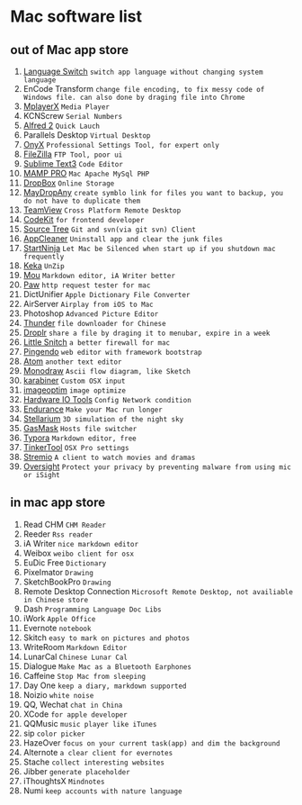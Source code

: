 # Mac software list
## out of Mac app store
1. [Language Switch](http://www.tj-hd.co.uk/en-gb/languageswitcher/) `switch app language without changing system language`
2. EnCode Transform `change file encoding, to fix messy code of Windows file. can also done by draging file into Chrome`
3. [MplayerX](http://mplayerx.org/) `Media Player`
4. KCNScrew `Serial Numbers`
5. [Alfred 2](https://www.alfredapp.com/)				`Quick Lauch`
6. Parallels Desktop	`Virtual Desktop`
7. [OnyX](http://www.titanium.free.fr/) `Professional Settings Tool, for expert only`
8. [FileZilla](https://filezilla-project.org/) `FTP Tool, poor ui`
9. [Sublime Text3](http://www.sublimetext.com/3) `Code Editor`
10. [MAMP PRO](https://www.mamp.info/en/) `Mac Apache MySql PHP`
11. [DropBox](https://dropbox.com) `Online Storage`
12. [MayDropAny](http://www.zibity.com/macdropany.html) `create symblo link for files you want to backup, you do not have to duplicate them`
13. [TeamView](https://www.teamviewer.com/en/index.aspx) `Cross Platform Remote Desktop`
14. [CodeKit](https://incident57.com/codekit/) `for frontend developer`
15. [Source Tree](https://www.sourcetreeapp.com/) `Git and svn(via git svn) Client`
16. [AppCleaner](http://www.freemacsoft.net/appcleaner/) `Uninstall app and clear the junk files`
17. [StartNinja](http://www.allvu.com/index.php/products/startninja.html) `Let Mac be Silenced when start up if you shutdown mac frequently`
18. [Keka](http://www.kekaosx.com/en/)          `UnZip`
19. [Mou](http://25.io/mou/) `Markdown editor, iA Writer better`
20. [Paw](https://luckymarmot.com/paw) `http request tester for mac`
21. DictUnifier `Apple Dictionary File Converter`
22. AirServer `Airplay from iOS to Mac`
17. Photoshop `Advanced Picture Editor`
18. [Thunder](http://mac.xunlei.com/) `file downloader for Chinese`
19. [Droplr](http://droplr.com/) `share a file by draging it to menubar, expire in a week`
20. [Little Snitch](https://www.obdev.at/products/littlesnitch/index.html) `a better firewall for mac`
21. [Pingendo](http://pingendo.com/) `web editor with framework bootstrap`
22. [Atom](https://atom.io/) `another text editor`
23. [Monodraw](http://monodraw.helftone.com/) `Ascii flow diagram, like Sketch`
24. [karabiner](https://pqrs.org/osx/karabiner/) `Custom OSX input`
25. [imageoptim](https://imageoptim.com/) `image optimize`
26. [Hardware IO Tools](https://developer.apple.com/downloads/index.action?q=Hardware%20IO%20Tools) `Config Network condition`
27. [Endurance](http://www.enduranceapp.com/) `Make your Mac run longer`
28. [Stellarium](http://www.stellarium.org) `3D simulation of the night sky`
29. [GasMask](https://github.com/2ndalpha/gasmask) `Hosts file switcher`
30. [Typora](http://www.typora.io/) `Markdown editor, free`
31. [TinkerTool](http://www.bresink.com/osx/TinkerTool.html) `OSX Pro settings`
32. [Stremio](http://www.strem.io/) `A client to watch movies and dramas`
33. [Oversight](https://objective-see.com/products/oversight.html) `Protect your privacy by preventing malware from using mic or iSight`

## in mac app store
1. Read CHM `CHM Reader`
2. Reeder `Rss reader`
3. iA Writer `nice markdown editor`
4. Weibox `weibo client for osx`
5. EuDic Free `Dictionary`
6. PixeImator `Drawing`
7. SketchBookPro `Drawing`
8. Remote Desktop Connection `Microsoft Remote Desktop, not availiable in Chinese store`
9. Dash `Programming Language Doc Libs`
10. iWork `Apple Office`
11. Evernote `notebook`
12. Skitch `easy to mark on pictures and photos`
13. WriteRoom `Markdown Editor`
14. LunarCal `Chinese Lunar Cal`
15. Dialogue `Make Mac as a Bluetooth Earphones`
16. Caffeine `Stop Mac from sleeping`
17. Day One `keep a diary, markdown supported`
18. Noizio `white noise`
19. QQ, Wechat `chat in China`
20. XCode `for apple developer`
21. QQMusic `music player like iTunes`
22. sip `color picker`
23. HazeOver `focus on your current task(app) and dim the background`
24. Alternote `a clear client for evernotes`
25. Stache `collect interesting websites`
26. Jibber `generate placeholder`
27. iThoughtsX `Mindnotes`
28. Numi `keep accounts with nature language`
